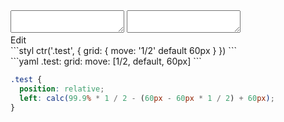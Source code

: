 <div data-size="125" class="code-cont" data-example="gutter">
    <div class="code">
        <div class="code-wrap">
            <textarea id="stylus"></textarea>
            <textarea id="css"></textarea>
            <div class="edit-code">
                <span>Edit</span>
            </div>
        </div>
    </div>
</div>


<div data-size="125" data-examples="stylus"></div>
```styl
ctr('.test', {
  grid: {
    move: '1/2' default 60px
  }
})
```

<div data-size="125" data-examples="yaml"></div>
```yaml
.test:
  grid:
    move: [1/2, default, 60px]
```

```css
.test {
  position: relative;
  left: calc(99.9% * 1 / 2 - (60px - 60px * 1 / 2) + 60px);
}
```
<div class="cf"></div>
